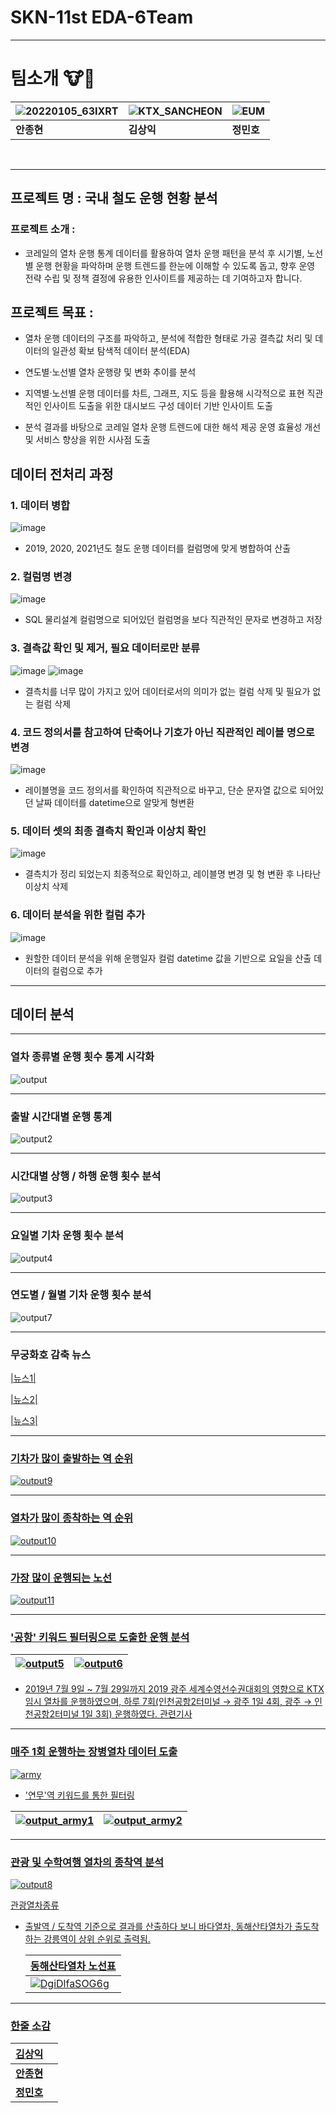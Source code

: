 # SKN-11st EDA-6Team

---
# 팀소개 🐮🐶

 
| ![20220105_63IXRT](https://github.com/user-attachments/assets/cf48814d-cc8d-4e22-9ded-d78fc9fe3111) | ![KTX_SANCHEON](https://github.com/user-attachments/assets/7a026612-7b39-4d9a-8536-254478a805fa) | ![EUM](https://github.com/user-attachments/assets/80406ee9-5060-4fd4-ae42-1bf1968186cd) |
|--------|--------|-------|
| **안종현** | **김상익** | **정민호** |


<br>

---
## 프로젝트 명 : **국내 철도 운행 현황 분석**
### 프로젝트 소개 : 
- 코레일의 열차 운행 통계 데이터를 활용하여 열차 운행 패턴을 분석 후 시기별, 노선별 운행 현황을 파악하며 운행 트렌드를 한눈에 이해할 수 있도록 돕고, 향후 운영 전략 수립 및 정책 결정에 유용한 인사이트를 제공하는 데 기여하고자 합니다.

## 프로젝트 목표 : 
- 열차 운행 데이터의 구조를 파악하고, 분석에 적합한 형태로 가공
결측값 처리 및 데이터의 일관성 확보
탐색적 데이터 분석(EDA)

- 연도별·노선별 열차 운행량 및 변화 추이를 분석

 - 지역별·노선별 운행 데이터를 차트, 그래프, 지도 등을 활용해 시각적으로 표현
직관적인 인사이트 도출을 위한 대시보드 구성
데이터 기반 인사이트 도출


 - 분석 결과를 바탕으로 코레일 열차 운행 트렌드에 대한 해석 제공
운영 효율성 개선 및 서비스 향상을 위한 시사점 도출

## 데이터 전처리 과정
### 1. 데이터 병합
![image](https://github.com/user-attachments/assets/b97c94f6-cd1a-47b6-b501-b403d7880102)
- 2019, 2020, 2021년도 철도 운행 데이터를 컬럼명에 맞게 병합하여 산출

### 2. 컬럼명 변경
![image](https://github.com/user-attachments/assets/a652f53c-75bf-4767-9bd4-1c8aa7f562da)
- SQL 물리설계 컬럼명으로 되어있던 컬럼명을 보다 직관적인 문자로 변경하고 저장

### 3. 결측값 확인 및 제거, 필요 데이터로만 분류
![image](https://github.com/user-attachments/assets/2d92c993-9c5e-4013-968b-ad49845d0c77)
![image](https://github.com/user-attachments/assets/4e302ee3-d15a-486a-b982-f2271b2a769f)
- 결측치를 너무 많이 가지고 있어 데이터로서의 의미가 없는 컬럼 삭제 및 필요가 없는 컬럼 삭제

### 4. 코드 정의서를 참고하여 단축어나 기호가 아닌 직관적인 레이블 명으로 변경
![image](https://github.com/user-attachments/assets/0d9e4c51-02c9-4ba2-9fb3-8e81598912da)
- 레이블명을 코드 정의서를 확인하여 직관적으로 바꾸고, 단순 문자열 값으로 되어있던 날짜 데이터를 datetime으로 알맞게 형변환

### 5. 데이터 셋의 최종 결측치 확인과 이상치 확인
![image](https://github.com/user-attachments/assets/4f628fb3-47ca-4f94-badf-b02b27601d34)
- 결측치가 정리 되었는지 최종적으로 확인하고, 레이블명 변경 및 형 변환 후 나타난 이상치 삭제

### 6. 데이터 분석을 위한 컬럼 추가
![image](https://github.com/user-attachments/assets/95270062-4718-4b16-af67-da79d96f7247)
- 원할한 데이터 분석을 위해 운행일자 컬럼 datetime 값을 기반으로 요일을 산출 데이터의 컬럼으로 추가
---
## 데이터 분석
---
### 열차 종류별 운행 횟수 통계 시각화

![output](https://github.com/user-attachments/assets/aeaa986e-3bad-4f9f-8204-c31b85e4c367)

---
### 출발 시간대별 운행 통계
 ![output2](https://github.com/user-attachments/assets/d175af62-84c6-41d6-81eb-0246b1479174)

---

### 시간대별 상행 / 하행 운행 횟수 분석 

 ![output3](https://github.com/user-attachments/assets/0befbaa9-6690-4406-9b0b-1907d28a11ce) 

---

### 요일별 기차 운행 횟수 분석

 ![output4](https://github.com/user-attachments/assets/c1be661c-b1cd-4990-9e03-c2075628eaa9) 

---

### 연도별 / 월별 기차 운행 횟수 분석 

 ![output7](https://github.com/user-attachments/assets/9033971f-2bb2-448e-aefa-c5511f568302)

---

### 무궁화호 감축 뉴스

<a href= "https://www.idomin.com/news/articleView.html?idxno=770462">|뉴스1|

<a href= "https://www.ohmynews.com/NWS_Web/View/at_pg.aspx?CNTN_CD=A0002758695&CMPT_CD=P0010&utm_source=naver&utm_medium=newsearch&utm_campaign=naver_news">|뉴스2|

<a href= "https://imnews.imbc.com/replay/2022/nwdesk/article/6396256_35744.html">|뉴스3|

---

### 기차가 많이 출발하는 역 순위

![output9](https://github.com/user-attachments/assets/31c91d50-d138-4299-b45f-dab5f3ee831c)


---

### 열차가 많이 종착하는 역 순위

![output10](https://github.com/user-attachments/assets/05203c0d-55ec-4508-aa75-5eade7a73b5c)


---

### 가장 많이 운행되는 노선

![output11](https://github.com/user-attachments/assets/0c5dae12-57d6-4234-952f-f73502e107f4)

---

### '공항' 키워드 필터링으로 도출한 운행 분석
| ![output5](https://github.com/user-attachments/assets/d4801ec8-c9fc-4bce-9f77-c802d446ce4b) | ![output6](https://github.com/user-attachments/assets/c2594b5e-7c68-45df-905a-553739a9ac3e) |
|--------|--------|

- 2019년 7월 9일 ~ 7월 29일까지 2019 광주 세계수영선수권대회의 영향으로 KTX 임시 열차를 운행하였으며, 하루 7회(인천공항2터미널 → 광주 1일 4회, 광주 → 인천공항2터미널 1일 3회) 운행하였다.
<a href= "https://www.yna.co.kr/view/AKR20190523102200054?input=1195m">관련기사
---

### 매주 1회 운행하는 장병열차 데이터 도출
![army](https://github.com/user-attachments/assets/520ac3e2-f87d-4c81-a497-1aff7e4079e7)
- '연무'역 키워드를 통한 필터링

| ![output_army1](https://github.com/user-attachments/assets/a5627568-ad30-456c-8f1f-994511370d70) | ![output_army2](https://github.com/user-attachments/assets/2c42631a-7e6f-466f-b719-5b3626a1fc84) |
|--------|--------|

---

### 관광 및 수학여행 열차의 종착역 분석

![output8](https://github.com/user-attachments/assets/f4adc2b2-c933-4356-943d-5c09abb0de20)

<a href= "https://namu.wiki/w/%EA%B4%80%EA%B4%91%EC%97%B4%EC%B0%A8/%EB%8C%80%ED%95%9C%EB%AF%BC%EA%B5%AD#s-3.1">관광열차종류
- 출발역 / 도착역 기준으로 결과를 산출하다 보니 바다열차, 동해산타열차가 출도착 하는 강릉역이 상위 순위로 출력됨.
  
  | 동해산타열차 노선표 |
  |--------|
  | ![DgiDlfaSOG6g](https://github.com/user-attachments/assets/af9ae053-8d60-454d-8ed3-bd7afdef0495) |



---
### 한줄 소감

|**김상익**|      |
|--------|--------|
|**안종현**|      |
|**정민호**|      |



